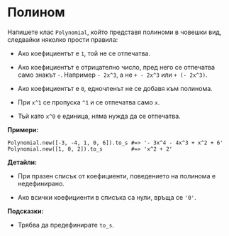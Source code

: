 # Полином

Напишете клас `Polynomial`, който представя полиноми в човешки вид, следвайки
няколко прости правила:

* Ако коефициентът е `1`, той не се отпечатва.

* Ако коефициентът е отрицателно число, пред него се отпечатва само знакът `-`.
Например `- 2x^3`, а не `+ - 2x^3` или `+ (- 2x^3)`.

* Ако коефициентът е `0`, едночленът не се добавя към полинома.

* При `x^1` се пропуска `^1` и се отпечатва само `x`.

* Тъй като `x^0` е единица, няма нужда да се отпечатва.

**Примери:**

    Polynomial.new([-3, -4, 1, 0, 6]).to_s #=> '- 3x^4 - 4x^3 + x^2 + 6'
    Polynomial.new([1, 0, 2]).to_s         #=> 'x^2 + 2'

**Детайли:**

* При празен списък от коефициенти, поведението на полинома е недефинирано.

* Ако всички коефициенти в списъка са нули, връща се `'0'`.

**Подсказки:**

* Трябва да предефинирате `to_s`.
